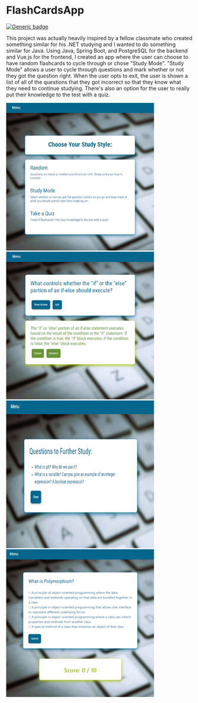 
# FlashCardsApp 

[![Generic badge](https://img.shields.io/badge/STATUS-COMPLETE-GREEN.svg)](https://shields.io/)

This project was actually heavily inspired by a fellow classmate who created something similar for his .NET studying and I wanted to do something similar for Java. Using Java, Spring Boot, and PostgreSQL for the backend and Vue.js for the frontend, I created an app where the user can choose to have random flashcards to cycle through or chose "Study Mode". "Study Mode" allows a user to cycle through questions and mark whether or not they got the question right. When the user opts to exit, the user is shown a list of all of the questions that they got incorrect so that they know what they need to continue studying. There's also an option for the user to really put their knowledge to the test with a quiz.

<img src="/landing-page.png" width="400" height="400"> <img src="/questions.png" width="400" height="400">
<img src="/further-study.png" width="400" height="400"> <img src="/quiz-view.png" width="400" height="400">
